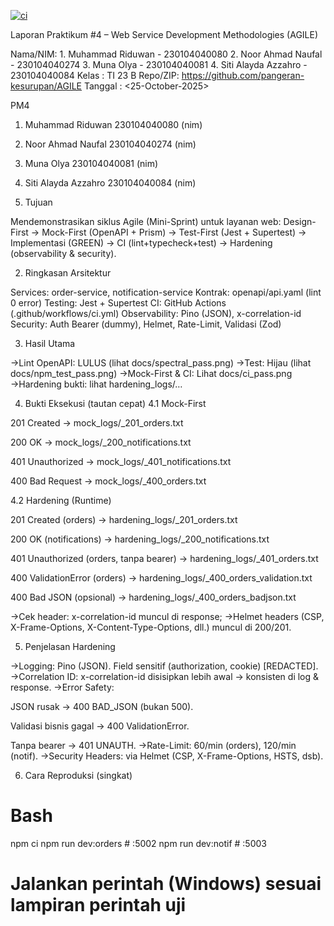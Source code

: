 [![ci](https://github.com/pangeran-kesurupan/AGILE/actions/workflows/ci.yml/badge.svg)](https://github.com/pangeran-kesurupan/AGILE/actions/workflows/ci.yml)

Laporan Praktikum #4 – Web Service Development Methodologies (AGILE)

Nama/NIM: 1. Muhammad Riduwan - 230104040080 
          2. Noor Ahmad Naufal -  230104040274 
          3. Muna Olya - 230104040081 
          4. Siti Alayda Azzahro - 230104040084 
Kelas   : TI 23 B
Repo/ZIP: https://github.com/pangeran-kesurupan/AGILE
Tanggal : <25-October-2025>

PM4
1. Muhammad Riduwan 230104040080 (nim)
2. Noor Ahmad Naufal 230104040274 (nim)
3. Muna Olya 230104040081 (nim)
4. Siti Alayda Azzahro 230104040084 (nim)

1. Tujuan

Mendemonstrasikan siklus Agile (Mini-Sprint) untuk layanan web:
Design-First → Mock-First (OpenAPI + Prism) → Test-First (Jest + Supertest) →
Implementasi (GREEN) → CI (lint+typecheck+test) → Hardening (observability & security).

2. Ringkasan Arsitektur

Services: order-service, notification-service
Kontrak: openapi/api.yaml (lint 0 error)
Testing: Jest + Supertest
CI: GitHub Actions (.github/workflows/ci.yml)
Observability: Pino (JSON), x-correlation-id
Security: Auth Bearer (dummy), Helmet, Rate-Limit, Validasi (Zod)

3. Hasil Utama

→Lint OpenAPI: LULUS (lihat docs/spectral_pass.png)
→Test: Hijau (lihat docs/npm_test_pass.png)
→Mock-First & CI: Lihat docs/ci_pass.png
→Hardening bukti: lihat hardening_logs/…

4. Bukti Eksekusi (tautan cepat)
4.1 Mock-First

201 Created → mock_logs/<ts>_201_orders.txt

200 OK → mock_logs/<ts>_200_notifications.txt

401 Unauthorized → mock_logs/<ts>_401_notifications.txt

400 Bad Request → mock_logs/<ts>_400_orders.txt

4.2 Hardening (Runtime)

201 Created (orders) → hardening_logs/<ts>_201_orders.txt

200 OK (notifications) → hardening_logs/<ts>_200_notifications.txt

401 Unauthorized (orders, tanpa bearer) → hardening_logs/<ts>_401_orders.txt

400 ValidationError (orders) → hardening_logs/<ts>_400_orders_validation.txt

400 Bad JSON (opsional) → hardening_logs/<ts>_400_orders_badjson.txt

→Cek header: x-correlation-id muncul di response;
→Helmet headers (CSP, X-Frame-Options, X-Content-Type-Options, dll.) muncul di 200/201.

5. Penjelasan Hardening

→Logging: Pino (JSON). Field sensitif (authorization, cookie) [REDACTED].
→Correlation ID: x-correlation-id disisipkan lebih awal → konsisten di log & response.
→Error Safety:

JSON rusak → 400 BAD_JSON (bukan 500).

Validasi bisnis gagal → 400 ValidationError.

Tanpa bearer → 401 UNAUTH.
→Rate-Limit: 60/min (orders), 120/min (notif).
→Security Headers: via Helmet (CSP, X-Frame-Options, HSTS, dsb).

6. Cara Reproduksi (singkat)
# Bash
npm ci
npm run dev:orders    # :5002
npm run dev:notif     # :5003
# Jalankan perintah (Windows) sesuai lampiran perintah uji
